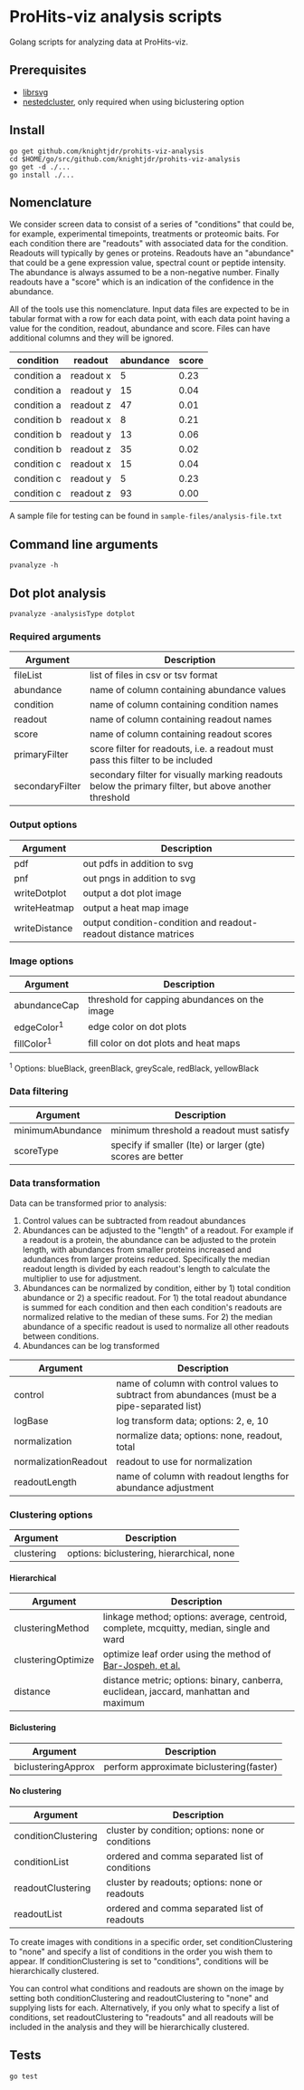# ProHits-viz analysis scripts

Golang scripts for analyzing data at ProHits-viz.

## Prerequisites

* [librsvg](https://gitlab.gnome.org/GNOME/librsvg/)
* [nestedcluster](https://sourceforge.net/projects/nestedcluster/), only required when using biclustering option

## Install

```
go get github.com/knightjdr/prohits-viz-analysis
cd $HOME/go/src/github.com/knightjdr/prohits-viz-analysis
go get -d ./...
go install ./...
```

## Nomenclature

We consider screen data to consist of a series of "conditions" that could be, for example, experimental timepoints, treatments or proteomic baits. For each condition there are "readouts" with associated data for the condition. Readouts will typically by genes or proteins. Readouts have an "abundance" that could be a gene expression value, spectral count or peptide intensity. The abundance is always assumed to be a non-negative number. Finally readouts have a "score" which is an indication of the confidence in the abundance.

All of the tools use this nomenclature. Input data files are expected to be in tabular format with a row for each data point, with each data point having a value for the condition, readout, abundance and score. Files can have additional columns and they will be ignored.

| condition   | readout   | abundance | score |
|-------------|-----------|-----------|-------|
| condition a | readout x | 5         | 0.23  |
| condition a | readout y | 15        | 0.04  |
| condition a | readout z | 47        | 0.01  |
| condition b | readout x | 8         | 0.21  |
| condition b | readout y | 13        | 0.06  |
| condition b | readout z | 35        | 0.02  |
| condition c | readout x | 15        | 0.04  |
| condition c | readout y | 5         | 0.23  |
| condition c | readout z | 93        | 0.00  |

A sample file for testing can be found in `sample-files/analysis-file.txt`

## Command line arguments

```
pvanalyze -h
```

## Dot plot analysis

```
pvanalyze -analysisType dotplot
```

### Required arguments

| Argument        | Description                                                                    |
|-----------------|--------------------------------------------------------------------------------|
| fileList        | list of files in csv or tsv format                                             |
| abundance       | name of column containing abundance values                                     |
| condition       | name of column containing condition names                                      |
| readout         | name of column containing readout names                                        |
| score           | name of column containing readout scores                                       |
| primaryFilter   | score filter for readouts, i.e. a readout must pass this filter to be included |
| secondaryFilter | secondary filter for visually marking readouts below the primary filter, but above another threshold |

### Output options

| Argument      | Description                                                      |
|---------------|------------------------------------------------------------------|
| pdf           | out pdfs in addition to svg                                      |
| pnf           | out pngs in addition to svg                                      |
| writeDotplot  | output a dot plot image                                          |
| writeHeatmap  | output a heat map image                                          |
| writeDistance | output condition-condition and readout-readout distance matrices |

### Image options

| Argument              | Description                                   |
|-----------------------|-----------------------------------------------|
| abundanceCap          | threshold for capping abundances on the image |
| edgeColor<sup>1</sup> | edge color on dot plots                       |
| fillColor<sup>1</sup> | fill color on dot plots and heat maps         |

<sup>1</sup> Options: blueBlack, greenBlack, greyScale, redBlack, yellowBlack

### Data filtering
| Argument         | Description                                                |
|------------------|------------------------------------------------------------|
| minimumAbundance | minimum threshold a readout must satisfy                   |
| scoreType        | specify if smaller (lte) or larger (gte) scores are better |

### Data transformation

Data can be transformed prior to analysis:

1. Control values can be subtracted from readout abundances
2. Abundances can be adjusted to the "length" of a readout. For example if a readout is a protein, the abundance can be adjusted to the protein length, with abundances from smaller proteins increased and adundances from larger proteins reduced. Specifically the median readout length is divided by each readout's length to calculate the multiplier to use for adjustment.
3. Abundances can be normalized by condition, either by 1) total condition abundance or 2) a specific readout. For 1) the total readout abundance is summed for each condition and then each condition's readouts are normalized relative to the median of these sums. For 2) the median abundance of a specific readout is used to normalize all other readouts between conditions.
4. Abundances can be log transformed

| Argument             | Description                                                                            |
|----------------------|----------------------------------------------------------------------------------------|
| control              | name of column with control values to subtract from abundances (must be a pipe-separated list) |
| logBase              | log transform data; options: 2, e, 10                                                  |
| normalization        | normalize data; options: none, readout, total                                          |
| normalizationReadout | readout to use for normalization                                                       |
| readoutLength        | name of column with readout lengths for abundance adjustment                           |

### Clustering options

| Argument   | Description                               |
|------------|-------------------------------------------|
| clustering | options: biclustering, hierarchical, none |

#### Hierarchical

| Argument           | Description                                                                           |
|--------------------|---------------------------------------------------------------------------------------|
| clusteringMethod   | linkage method; options: average, centroid, complete, mcquitty, median, single and ward                    |
| clusteringOptimize | optimize leaf order using the method of [Bar-Jospeh, et al.](https://www.ncbi.nlm.nih.gov/pubmed/11472989) |
| distance           | distance metric; options: binary, canberra, euclidean, jaccard, manhattan and maximum |

#### Biclustering

| Argument           | Description                              |
|--------------------|------------------------------------------|
| biclusteringApprox | perform approximate biclustering(faster) |

#### No clustering

| Argument            | Description                                       |
|---------------------|---------------------------------------------------|
| conditionClustering | cluster by condition; options: none or conditions |
| conditionList       | ordered and comma separated list of conditions    |
| readoutClustering   | cluster by readouts; options: none or readouts    |
| readoutList         | ordered and comma separated list of readouts      |

To create images with conditions in a specific order, set conditionClustering to "none" and specify a list of conditions in the order you wish them to appear. If conditionClustering is set to "conditions", conditions will be hierarchically clustered.

You can control what conditions and readouts are shown on the image by setting both conditionClustering and readoutClustering to "none" and supplying lists for each. Alternatively, if you only what to specify a list of conditions, set readoutClustering to "readouts" and all readouts will be included in the analysis and they will be hierarchically clustered.

## Tests

`go test`
